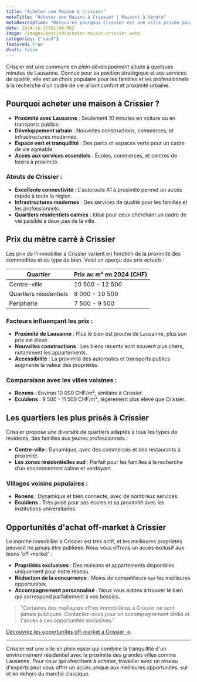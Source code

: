 ```yaml
---
title: "Acheter une Maison à Crissier"
metaTitle: "Acheter une Maison à Crissier | Maisons à Vendre"
metaDescription: "Découvrez pourquoi Crissier est une ville prisée pour l'achat de maisons. Explorez le marché immobilier local, les quartiers populaires et bénéficiez de nos conseils pour réussir votre achat."
date: 2024-10-15T01:00:00Z
image: /images/post/vd/acheter-maison-crissier.webp
categories: ["vaud"]
featured: true
draft: false
---
```


Crissier est une commune en plein développement située à quelques minutes de Lausanne. Connue pour sa position stratégique et ses services de qualité, elle est un choix populaire pour les familles et les professionnels à la recherche d’un cadre de vie alliant confort et proximité urbaine.

## Pourquoi acheter une maison à Crissier ?

- **Proximité avec Lausanne** : Seulement 10 minutes en voiture ou en transports publics.
- **Développement urbain** : Nouvelles constructions, commerces, et infrastructures modernes.
- **Espace vert et tranquillité** : Des parcs et espaces verts pour un cadre de vie agréable.
- **Accès aux services essentiels** : Écoles, commerces, et centres de loisirs à proximité.

### Atouts de Crissier :
- **Excellente connectivité** : L'autoroute A1 à proximité permet un accès rapide à toute la région.
- **Infrastructures modernes** : Des services de qualité pour les familles et les professionnels.
- **Quartiers résidentiels calmes** : Idéal pour ceux cherchant un cadre de vie paisible à deux pas de la ville.

## Prix du mètre carré à Crissier

Les prix de l'immobilier à Crissier varient en fonction de la proximité des commodités et du type de bien. Voici un aperçu des prix actuels :

| Quartier                | Prix au m² en 2024 (CHF) |
|-------------------------|--------------------------|
| Centre-ville             | 10 500 - 12 500          |
| Quartiers résidentiels    | 8 000 - 10 500           |
| Périphérie                | 7 500 - 9 500            |

### Facteurs influençant les prix :
- **Proximité de Lausanne** : Plus le bien est proche de Lausanne, plus son prix est élevé.
- **Nouvelles constructions** : Les biens récents sont souvent plus chers, notamment les appartements.
- **Accessibilité** : La proximité des autoroutes et transports publics augmente la valeur des propriétés.

### Comparaison avec les villes voisines :
- **Renens** : Environ 10 000 CHF/m², similaire à Crissier.
- **Ecublens** : 9 500 - 11 500 CHF/m², légèrement plus élevé que Crissier.

## Les quartiers les plus prisés à Crissier

Crissier propose une diversité de quartiers adaptés à tous les types de résidents, des familles aux jeunes professionnels :

- **Centre-ville** : Dynamique, avec des commerces et des restaurants à proximité.
- **Les zones résidentielles sud** : Parfait pour les familles à la recherche d’un environnement calme et verdoyant.

### Villages voisins populaires :
- **Renens** : Dynamique et bien connecté, avec de nombreux services.
- **Ecublens** : Très prisé pour ses écoles et sa proximité avec les institutions universitaires.

## Opportunités d'achat off-market à Crissier

Le marché immobilier à Crissier est très actif, et les meilleures propriétés peuvent ne jamais être publiées. Nous vous offrons un accès exclusif aux biens 'off-market' :

- **Propriétés exclusives** : Des maisons et appartements disponibles uniquement pour notre réseau.
- **Réduction de la concurrence** : Moins de compétiteurs sur les meilleures opportunités.
- **Accompagnement personnalisé** : Nous vous aidons à trouver le bien qui correspond parfaitement à vos besoins.

> "Certaines des meilleures offres immobilières à Crissier ne sont jamais publiques. Contactez-nous pour un accompagnement dédié et l'accès à ces opportunités exclusives."

[Découvrez les opportunités off-market à Crissier ->](/contact).

---

Crissier est une ville en plein essor qui combine la tranquillité d'un environnement résidentiel avec la proximité des grandes villes comme Lausanne. Pour ceux qui cherchent à acheter, travailler avec un réseau d'experts peut vous offrir un accès unique aux meilleures opportunités, sur et en dehors du marché classique.
